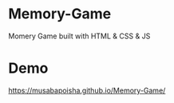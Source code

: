 # Memory-Game
Momery Game built with HTML &amp; CSS &amp; JS

# Demo
https://musabapoisha.github.io/Memory-Game/
